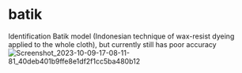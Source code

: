 # batik

Identification Batik model (Indonesian technique of wax-resist dyeing applied to the whole cloth), but currently still has poor accuracy
![Screenshot_2023-10-09-17-08-11-81_40deb401b9ffe8e1df2f1cc5ba480b12](https://github.com/dianelnursa/batik/assets/85501002/4f8223a7-8504-495b-9367-a9ca96a91f3f)
